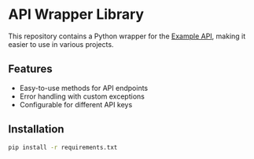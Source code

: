 # API Wrapper Library

This repository contains a Python wrapper for the [Example API](https://api.example.com), making it easier to use in various projects.

## Features

- Easy-to-use methods for API endpoints
- Error handling with custom exceptions
- Configurable for different API keys

## Installation

```bash
pip install -r requirements.txt
